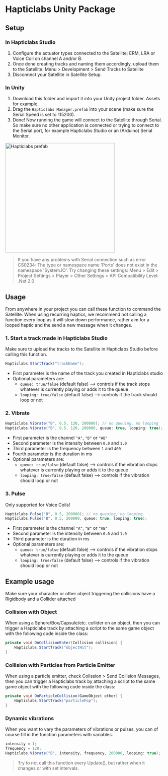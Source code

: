 # Hapticlabs Unity Package

## Setup

### In Hapticlabs Studio

1. Configure the actuator types connected to the Satellite; ERM, LRA or Voice Coil on channel A and/or B.
2. Once done creating tracks and naming them accordingly, upload them to the Satellite: Menu > Development > Send Tracks to Satellite
3. Disconnect your Satellite in Satellite Setup. 

### In Unity

1. Download this folder and import it into your Unity project folder. Assets for example.
2. Drag the `Hapticlabs Manager.prefab` into your scene (make sure the Serial Speed is set to 115200).
3. Done! Now running the game will connect to the Satellite through Serial. So make sure no other application is connected or trying to connect to the Serial port, for example Hapticlabs Studio or an (Arduino) Serial Monitor.
 <img width="348" alt="Hapticlabs prefab" src="https://user-images.githubusercontent.com/34678030/235880227-780c0c75-347b-4f96-9067-2d92990c8fe9.png">

> If you have any problems with Serial connection such as error CS0234: The type or namespace name 'Ports' does not exist in the namespace 'System.IO'. 
> Try changing these settings: Menu > Edit > Project Settings > Player > Other Settings > API Compatibility Level: .Net 2.0 


## Usage

From anywhere in your project you can call these function to command the Satellite. When using recurring haptics, we recommend not calling a function every loop as it will slow down performance, rather aim for a looped haptic and the send a new message when it changes.

### 1. Start a track made in Hapticlabs Studio

Make sure to upload the tracks to the Satellite in Hapticlabs Studio before calling this function.

```cs
Hapticlabs.StartTrack("trackName");
```

- First parameter is the name of the track you created in Hapticlabs studio
- Optional parameters are:
  - `queue: true/false` (default false) --> controls if the track stops whatever is currently playing or adds it to the queue
  - `looping: true/false` (default false) --> controls if the track should loop or not
 

### 2. Vibrate

```cs
Hapticlabs.Vibrate("B", 0.5, 120, 200000); // no queuing, no looping
Hapticlabs.Vibrate("B", 0.5, 120, 200000, queue: true, looping: true);
```
- First parameter is the channel `"A"`, `"B"` or `"AB"`
- Second parameter is the intensity between `0.0` and `1.0`
- Third parameter is the frequency between `1` and `400`
- Fourth parameter is the duration in ms
- Optional parameters are:
  - `queue: true/false` (default false) --> controls if the vibration stops whatever is currently playing or adds it to the queue
  - `looping: true/false` (default false) --> controls if the vibration should loop or not
  
  
### 3. Pulse
Only supported for Voice Coils!

```cs
Hapticlabs.Pulse("B", 0.5, 200000); // no queuing, no looping
Hapticlabs.Pulse("B", 0.5, 200000, queue: true, looping: true);
```

- First parameter is the channel `"A"`, `"B"` or `"AB"`
- Second parameter is the intensity between `0.0` and `1.0`
- Third parameter is the duration in ms
- Optional parameters are:
  - `queue: true/false` (default false) --> controls if the vibration stops whatever is currently playing or adds it to the queue
  - `looping: true/false` (default false) --> controls if the vibration should loop or not


## Example usage

Make sure your character or other object triggering the collisions have a Rigidbody and a Collider attached

### Collision with Object

When using a Sphere/Box/Capsule/etc. collider on an object, then you can trigger a Hapticlabs track by attaching a script to the same game object with the following code inside the class:

```cs
private void OnCollisionEnter(Collision collision) {
    Hapticlabs.StartTrack("objectHit");
}
```

### Collision with Particles from Particle Emitter

When using a particle emitter, check Colission > Send Collision Messages, then you can trigger a Hapticlabs track by attaching a script to the same game object with the following code inside the class:

```cs
private void OnParticleCollision(GameObject other) {    
    Hapticlabs.StartTrack("particlePop");
}
```

### Dynamic vibrations

When you want to vary the parameters of vibrations or pulses, you can of course fill in the function parameters with variables.

```cs
intensity = 1;
frequency = 120;
Hapticlabs.Vibrate("B", intensity, frequency, 200000, looping: true);
```
> Try to not call this function every Update(), but rather when it changes or with set intervals.
